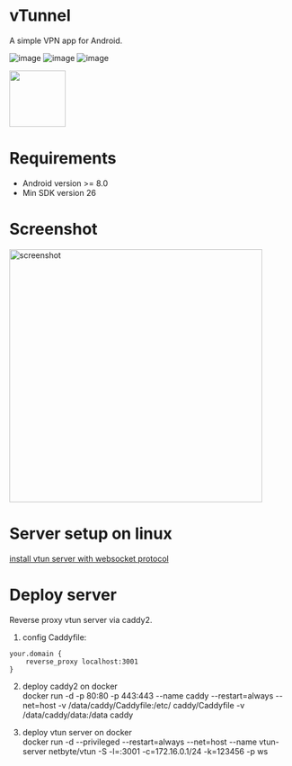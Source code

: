 # vTunnel 

A simple VPN app for Android.

![image](https://img.shields.io/badge/License-MIT-orange)
![image](https://img.shields.io/badge/License-Anti--996-red)
![image](https://img.shields.io/github/downloads/net-byte/vTunnel/total.svg)
<p>
<a href="https://play.google.com/store/apps/details?id=com.netbyte.vtunnel"><img src="https://play.google.com/intl/en_us/badges/images/generic/en-play-badge.png" height="100"></a>
</p>

# Requirements
* Android version >= 8.0
* Min SDK version 26

# Screenshot
<p>
	<img src="https://github.com/net-byte/vTunnel/raw/main/assets/screenshot.png" alt="screenshot" width="450">
</p>

# Server setup on linux
[install vtun server with websocket protocol](https://github.com/net-byte/vtun)

# Deploy server  

Reverse proxy vtun server via caddy2.  
1. config Caddyfile:  
```
your.domain {
    reverse_proxy localhost:3001
}
```
2. deploy caddy2 on docker  
docker run -d -p 80:80 -p 443:443 --name caddy --restart=always --net=host -v /data/caddy/Caddyfile:/etc/
caddy/Caddyfile -v /data/caddy/data:/data caddy

3. deploy vtun server on docker  
docker run  -d --privileged --restart=always --net=host --name vtun-server netbyte/vtun -S -l=:3001 -c=172.16.0.1/24 -k=123456 -p ws



